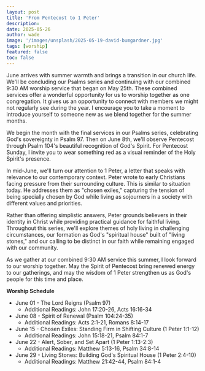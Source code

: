 ```yaml
---
layout: post
title: 'From Pentecost to 1 Peter'
description:
date: 2025-05-26
author: wade
image: '/images/unsplash/2025-05-19-david-bumgardner.jpg'
tags: [worship]
featured: false
toc: false
---
```


June arrives with summer warmth and brings a transition in our church life. We'll be concluding our Psalms series and continuing with our combined 9:30 AM worship service that began on May 25th. These combined services offer a wonderful opportunity for us to worship together as one congregation. It gives us an opportunity to connect with members we might not regularly see during the year. I encourage you to take a moment to introduce yourself to someone new as we blend together for the summer months.

We begin the month with the final services in our Psalms series, celebrating God's sovereignty in Psalm 97. Then on June 8th, we'll observe Pentecost through Psalm 104's beautiful recognition of God's Spirit. For Pentecost Sunday, I invite you to wear something red as a visual reminder of the Holy Spirit's presence.

In mid-June, we'll turn our attention to 1 Peter, a letter that speaks with relevance to our contemporary context. Peter wrote to early Christians facing pressure from their surrounding culture. This is similar to situation today. He addresses them as "chosen exiles," capturing the tension of being specially chosen by God while living as sojourners in a society with different values and priorities.

Rather than offering simplistic answers, Peter grounds believers in their identity in Christ while providing practical guidance for faithful living. Throughout this series, we'll explore themes of holy living in challenging circumstances, our formation as God's "spiritual house" built of "living stones," and our calling to be distinct in our faith while remaining engaged with our community.

As we gather at our combined 9:30 AM service this summer, I look forward to our worship together. May the Spirit of Pentecost bring renewed energy to our gatherings, and may the wisdom of 1 Peter strengthen us as God's people for this time and place.

**Worship Schedule**
- June 01 - The Lord Reigns (Psalm 97)
    - Additional Readings: John 17:20-26, Acts 16:16-34
- June 08 - Spirit of Renewal (Psalm 104:24-35)
  - Additional Readings: Acts 2:1-21, Romans 8:14-17
- June 15 - Chosen Exiles: Standing Firm in Shifting Culture (1 Peter 1:1-12)
  - Additional Readings: John 15:18-21, Psalm 84:1-7
- June 22 - Alert, Sober, and Set Apart (1 Peter 1:13-2:3)
  - Additional Readings: Matthew 5:13-16, Psalm 34:8-14
- June 29 - Living Stones: Building God's Spiritual House (1 Peter 2:4-10)
  - Additional Readings: Matthew 21:42-44, Psalm 84:1-4